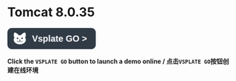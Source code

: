 # Tomcat 8.0.35

<a href="https://www.vsplate.com/?docker-compose=https://github.com/vsplate/dcenvs/tomcat/8.0.35"><img alt="VSPLATE GO" src="https://raw.githubusercontent.com/vsplate/images/master/vsgo_btn.png" width="200px"></a>

**Click the `VSPLATE GO` button to launch a demo online / 点击`VSPLATE GO`按钮创建在线环境**